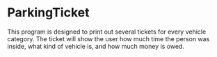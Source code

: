 # ParkingTicket
This program is designed to print out several tickets for every vehicle category. The ticket will show the user how much time the person was inside, what kind of vehicle is, and how much money is owed.
